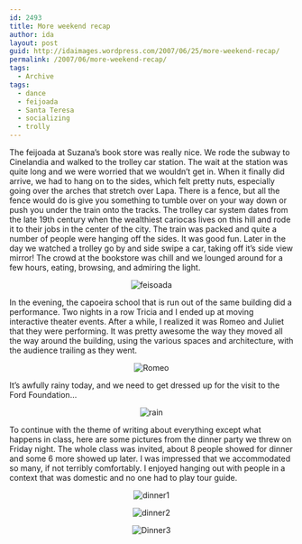 ```yaml
---
id: 2493
title: More weekend recap
author: ida
layout: post
guid: http://idaimages.wordpress.com/2007/06/25/more-weekend-recap/
permalink: /2007/06/more-weekend-recap/
tags:
  - Archive
tags:
  - dance
  - feijoada
  - Santa Teresa
  - socializing
  - trolly
---
```

The feijoada at Suzana&#8217;s book store was really nice. We rode the subway to Cinelandia and walked to the trolley car station. The wait at the station was quite long and we were worried that we wouldn&#8217;t get in. When it finally did arrive, we had to hang on to the sides, which felt pretty nuts, especially going over the arches that stretch over Lapa. There is a fence, but all the fence would do is give you something to tumble over on your way down or push you under the train onto the tracks. The trolley car system dates from the late 19th century when the wealthiest cariocas lives on this hill and rode it to their jobs in the center of the city. The train was packed and quite a number of people were hanging off the sides. It was good fun. Later in the day we watched a trolley go by and side swipe a car, taking off it&#8217;s side view mirror! The crowd at the bookstore was chill and we lounged around for a few hours, eating, browsing, and admiring the light.

<p align="center">
  <img src="http://idaimages.files.wordpress.com/2007/06/07-06-24stteresa06.jpg" alt="feisoada" />
</p>

<p align="left">
  In the evening, the capoeira school that is run out of the same building did a performance. Two nights in a row Tricia and I ended up at moving interactive theater events. After a while, I realized it was Romeo and Juliet that they were performing. It was pretty awesome the way they moved all the way around the building, using the various spaces and architecture, with the audience trailing as they went.
</p>

<p align="center">
  <img src="http://idaimages.files.wordpress.com/2007/06/07-06-24stteresa27.jpg" alt="Romeo" />
</p>

<p align="left">
  It&#8217;s awfully rainy today, and we need to get dressed up for the visit to the Ford Foundation&#8230;
</p>

<p align="center">
  <img src="http://idaimages.files.wordpress.com/2007/06/img_4799.jpg" alt="rain" />
</p>

<p align="left">
  To continue with the theme of writing about everything except what happens in class, here are some pictures from the dinner party we threw on Friday night. The whole class was invited, about 8 people showed for dinner and some 6 more showed up later. I was impressed that we accommodated so many, if not terribly comfortably. I enjoyed hanging out with people in a context that was domestic and no one had to play tour guide.
</p>

<p align="center">
  <img src="http://idaimages.files.wordpress.com/2007/06/07-06-22dinner04.jpg" alt="dinner1" />
</p>

<p align="center">
  <img src="http://idaimages.files.wordpress.com/2007/06/07-06-22dinner12.jpg" alt="dinner2" />
</p>

<p align="center">
  <img src="http://idaimages.files.wordpress.com/2007/06/07-06-22dinner24.jpg" alt="Dinner3" />
</p>